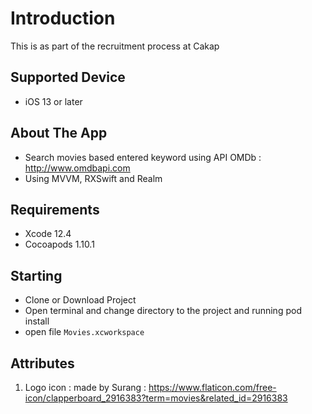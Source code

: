 # Introduction
This is as part of the recruitment process at Cakap

## Supported Device
- iOS 13 or later

## About The App
- Search movies based entered keyword using API OMDb : http://www.omdbapi.com
- Using MVVM, RXSwift and Realm

## Requirements

- Xcode 12.4
- Cocoapods 1.10.1


Starting
---------
- Clone or Download Project
- Open terminal and change directory to the project and running pod install 
- open file `Movies.xcworkspace`

Attributes
---------
1. Logo icon : made by Surang : https://www.flaticon.com/free-icon/clapperboard_2916383?term=movies&related_id=2916383
